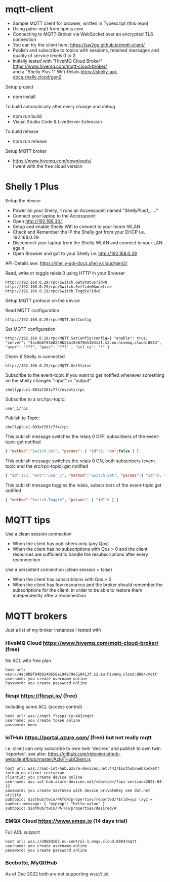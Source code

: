 # mqtt-client
- Sample MQTT client for browser, written in Typescript (this repo)
- Using paho-mqtt from npmjs.com
- Connecting to MQTT-Broker via WebSocket over an encrypted TLS connection
- You can try the client here: https://sw2go.github.io/mqtt-client/
- Publish and subscribe to topics with sessions, retained messages and quality of service levels 0 to 2
- Initially tested with "HiveMQ Cloud Broker" https://www.hivemq.com/mqtt-cloud-broker/<br>
  and a "Shelly Plus 1" Wifi-Relais https://shelly-api-docs.shelly.cloud/gen2 

Setup project
- npm install

To build automatically after every change and debug
- npm run build
- Visual Studio Code & LiveServer Extension

To build release
- npm run release

Setup MQTT broker
- https://www.hivemq.com/downloads/<br>
  I went with the free cloud version
  
# Shelly 1 Plus
Setup the device
- Power on your Shelly, it runs an Accesspoint named "ShellyPlus1_....."
- Connect your laptop to the Accesspoint
- Open http://192.168.33.1
- Setup and enable Shelly Wifi to connect to your home-WLAN
- Check and Remember the IP the Shelly got from your DHCP i.e. 192.168.0.29
- Disconnect your laptop from the Shelly-WLAN and connect to your LAN again
- Open Browser and got to your Shelly i.e. http://192.168.0.29

API-Details see: https://shelly-api-docs.shelly.cloud/gen2/

Read, write or toggle relais 0 using HTTP in your Browser
```
http://192.168.0.29/rpc/Switch.GetStatus?id=0
http://192.168.0.29/rpc/Switch.Set?id=0&on=true
http://192.168.0.29/rpc/Switch.Toggle?id=0
```

Setup MQTT protocol on the device

Read MQTT configuration
```
http://192.168.0.29/rpc/MQTT.GetConfig
```

Set MQTT configuration
```
http://192.168.0.29/rpc/MQTT.SetConfig?config={ "enable": true, "server": "4ac8b8f94b8249b58a194879e510413f.s2.eu.hivemq.cloud:8883", "user": "???", "pass": "???" , "ssl_ca": "*" }
```

Check if Shelly is connected
```
http://192.168.0.29/rpc/MQTT.GetStatus
```

Subscribe to the event-topic if you want to get notified whenever something on the shelly changes "input" or "output"
```
shellyplus1-083af201c7f4/events/rpc
```
Subscribe to a src/rpc-topic: 
```
user_1/rpc
```

Publish to Topic: 
```
shellyplus1-083af201c7f4/rpc
```

This publish message switches the relais 0 OFF, subscribers of the event-topic get notified
``` json
{ "method":"Switch.Set", "params": { "id":0, "on":false } }
```
This publish message switches the relais 0 ON, both subscribers (event-topic and the src/rpc-topic) get notified
``` json
{ "id":123, "src":"user_1", "method":"Switch.Set", "params":{ "id":0, "on":true } }
``` 
This publish message toggles the relais, subscribers of the event-topic get notified
``` json
{ "method":"Switch.Toggle", "params": { "id":0 } } 
```
# MQTT tips
Use a clean session connection
- When the client has publishers only (any Qos)
- When the client has no subscriptions with Qos > 0 and the client resources are sufficient to handle the resubscriptions after every reconnection

Use a persistent connection (clean session = false)
- When the client has subscribtions with Qos > 0
- When the client has few resources and the broker should remember the subscriptions for the client, in order to be able to restore them independently after a reconnection


# MQTT brokers
Just a list of my broker instances I tested with
### HiveMQ Cloud https://www.hivemq.com/mqtt-cloud-broker/ (free)
No ACL with free plan 
```
host url: wss://4ac8b8f94b8249b58a194879e510413f.s2.eu.hivemq.cloud:8884/mqtt
username: you create username online
Password: you create password online
```

### flespi https://flespi.io/ (free)
Including some ACL (access control)
```
host url: wss://mqtt.flespi.io:443/mqtt
username: you create token online
password: none
```

### IoTHub https://portal.azure.com/ (free) but not really mqtt
i.e. client can only subscribe to own twin 'desired' and publish to own twin 'reported', see also: https://github.com/ridomin/iothub-webclient/blob/master/AzIoTHubClient.js
```
host url: wss://aac-iot-hub.azure-devices.net:443/$iothub/websocket?iothub-no-client-cert=true
clientId: you create device online
username: aac-iot-hub.azure-devices.net/<device>/?api-version=2021-04-12
password: you create SasToken with device privateKey see dot.net utility
pubtopic: $iothub/twin/PATCH/properties/reported/?$rid=xyz (xyz = number) message: { "myprop": "hello-value" }
subtopic: $iothub/twin/PATCH/properties/desired/#
```

### EMQX Cloud https://www.emqx.io (14 days trial)
Full ACL support
```
host url: wss://d868d105.eu-central-1.emqx.cloud:8084/mqtt
username: you create username online
password: you create password online
```

### Beebotte, MyQttHub 
As of Dec 2022 both are not supporting wss:// jet


